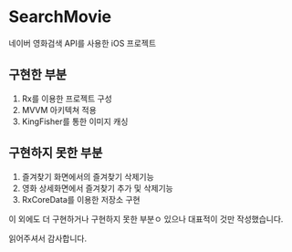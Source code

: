 # SearchMovie
네이버 영화검색 API를 사용한 iOS 프로젝트


## 구현한 부분
1. Rx를 이용한 프로젝트 구성
2. MVVM 아키텍쳐 적용
3. KingFisher를 통한 이미지 캐싱

## 구현하지 못한 부분

1. 즐겨찾기 화면에서의 즐겨찾기 삭제기능
2. 영화 상세화면에서 즐겨찾기 추가 및 삭제기능
3. RxCoreData를 이용한 저장소 구현

 이 외에도 더 구현하거나 구현하지 못한 부분ㅇ 있으나 대표적이 것만 작성했습니다.
 
읽어주셔서 감사합니다.
